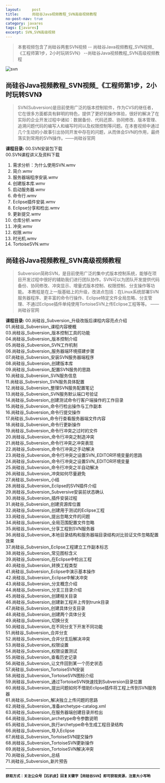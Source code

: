 ```yaml
---
layout:     post
title:      尚硅谷Java视频教程_SVN高级视频教程
no-post-nav: true
category: javares
tags: [javares]
excerpt: SVN,SVN高级视频
---
```



> 本套视频包含了尚硅谷两套SVN视频
-- 尚硅谷Java视频教程_SVN视频_《工程师第1步，2小时玩转SVN》
--尚硅谷Java视频教程_SVN高级视频教程

![svn](https://upload-images.jianshu.io/upload_images/12555954-2e8ed6da7b416461.jpg?imageMogr2/auto-orient/strip%7CimageView2/2/w/1240)

## 尚硅谷Java视频教程_SVN视频_《工程师第1步，2小时玩转SVN》
> SVN(Subversion)是目前使用广泛的版本控制软件，作为CVS的继任者，它在很多方面都具有鲜明的特色，提供了更好的操作体验，很好的解决了在实际的企业开发过程中诸如：数据备份、代码还原、协同修改、版本管理、追溯问题代码的编写人和编写时间以及权限控制等问题。在本套视频中通过几个生动的小故事引出协同开发中存在的问题，从而体会SVN的作用，最终落实到常用的SVN操作。——尚硅谷官网

**课程目录:**
00.SVN安装包下载　 <br/>
00.SVN课程讲义及资料下载<br/>
01. 需求分析：为什么使用SVN.wmv　 <br/>
02. 简介.wmv　 <br/>
03. 服务器端程序安装.wmv　 <br/>
04. 创建版本库.wmv　 <br/>
05. 启动服务器.wmv　 <br/>
06. 命令行.wmv　 <br/>
07. Eclipse插件安装.wmv　 <br/>
08. Eclipse分享和检出.wmv　 <br/>
09. 更新提交.wmv　 <br/>
10. 仓库分析.wmv　 <br/>
11. 冲突.wmv　 <br/>
12. 权限.wmv　 <br/>
13. 时光机.wmv　 <br/>
14. TortoiseSVN.wmv<br/>


## 尚硅谷Java视频教程_SVN高级视频教程
> Subversion简称SVN，是目前使用广泛的集中式版本控制系统，能够在项目开发过程中很好的辅助我们进行团队协作。SVN可以为团队开发提供代码备份、协同修改、冲突显示、增量式版本控制、权限控制、分支操作等功能。
本教程是在上一版基础上的升级，改进点包括：在Linux系统部署SVN服务器程序、更丰富的命令行操作、Eclipse特定文件全局忽略、分支管理、不通过Eclipse插件单纯使用TortoiseSVN上传Eclipse工程等等。 ——尚硅谷官网

**课程目录:**
 00.尚硅谷_Subversion_升级改版后课程内容亮点介绍 <br/>
01.尚硅谷_Subversion_课程内容梗概 <br/>
03.尚硅谷_Subversion_版本控制工具的功能 <br/>
04.尚硅谷_Subversion_版本控制介绍 <br/>
05.尚硅谷_Subversion_SVN工作机制 <br/>
06.尚硅谷_Subversion_服务器端环境搭建步骤<br/>
 07.尚硅谷_Subversion_安装SVN服务器端程序 <br/>
08.尚硅谷_Subversion_创建版本库 <br/>
09.尚硅谷_Subversion_配置SVN服务的思路 <br/>
10.尚硅谷_Subversion_SVN服务信息 <br/>
11.尚硅谷_Subversion_SVN服务具体配置 <br/>
12.尚硅谷_Subversion_整理SVN服务配置笔记 <br/>
13.尚硅谷_Subversion_SVN服务默认端口号验证 <br/>
14.尚硅谷_Subversion_创建测试命令行客户端操作的工作目录 <br/>
15.尚硅谷_Subversion_命令行检出操作与工作副本 <br/>
16.尚硅谷_Subversion_命令行提交操作 <br/>
17.尚硅谷_Subversion_命令行查看服务器端文件内容 <br/>
18.尚硅谷_Subversion_命令行更新操作 <br/>
19.尚硅谷_Subversion_命令行冲突之过时的文件 <br/>
20.尚硅谷_Subversion_命令行冲突之制造冲突 <br/>
21.尚硅谷_Subversion_命令行冲突之冲突表现 <br/>
22.尚硅谷_Subversion_命令行冲突之手动解决 <br/>
23.尚硅谷_Subversion_命令行冲突之设置SVN_EDITOR环境变量的思路 <br/>
24.尚硅谷_Subversion_命令行冲突之设置SVN_EDITOR环境变量 <br/>
25.尚硅谷_Subversion_命令行冲突之半自动解决 <br/>
26.尚硅谷_Subversion_冲突如何尽量避免 <br/>
27.尚硅谷_Subversion_小结 <br/>
28.尚硅谷_Subversion_Eclipse的SVN插件介绍 <br/>
29.尚硅谷_Subversion_Subversive安装前状态确认 <br/>
30.尚硅谷_Subversion_插件安装过程 <br/>
31.尚硅谷_Subversion_创建资源库位置 <br/>
32.尚硅谷_Subversion_创建用于测试的Eclipse工程 <br/>
33.尚硅谷_Subversion_提出忽略文件的问题 <br/>
34.尚硅谷_Subversion_全局范围配置文件忽略 <br/>
35.尚硅谷_Subversion_分享工程到SVN服务器 <br/>
36.尚硅谷_Subversion_本地目录结构和服务器端目录结构对比验证文件忽略配置效果 <br/>
37.尚硅谷_Subversion_Eclipse工程建立工作副本标志 <br/>
38.尚硅谷_Subversion_常见图标含义 <br/>
39.尚硅谷_Subversion_在Eclipse中检出工程 <br/>
40.尚硅谷_Subversion_转换工程类型 <br/>
41.尚硅谷_Subversion_Eclipse中演示基本操作 <br/>
42.尚硅谷_Subversion_Eclipse中解决冲突 <br/>
43.尚硅谷_Subversion_分支概念介绍 <br/>
44.尚硅谷_Subversion_分支三目录介绍 <br/>
45.尚硅谷_Subversion_创建相关目录 <br/>
46.尚硅谷_Subversion_创建新工程并上传到trunk目录 <br/>
47.尚硅谷_Subversion_创建具体分支目录 <br/>
48.尚硅谷_Subversion_创建两个具体分支 <br/>
49.尚硅谷_Subversion_切换分支 <br/>
50.尚硅谷_Subversion_在不同分支下开发不同功能 <br/>
51.尚硅谷_Subversion_合并分支 <br/>
52.尚硅谷_Subversion_合并分支后解决冲突 <br/>
53.尚硅谷_Subversion_权限设置 <br/>
54.尚硅谷_Subversion_权限设置测试 <br/>
55.尚硅谷_Subversion_查看历史记录 <br/>
56.尚硅谷_Subversion_让文件回到某一个历史状态 <br/>
57.尚硅谷_Subversion_TortoiseSVN安装 <br/>
58.尚硅谷_Subversion_TortoiseSVN图标介绍 <br/>
59.尚硅谷_Subversion_通过TortoiseSVN快速找到Subversion目录位置 <br/>
60.尚硅谷_Subversion_提出问题如何不借助Eclipse插件将工程上传到SVN服务器 <br/>
61.尚硅谷_Subversion_解决独立上传问题的思路 <br/>
62.尚硅谷_Subversion_准备archetype-catalog.xml <br/>
63.尚硅谷_Subversion_在服务器端创建目录并检出 <br/>
64.尚硅谷_Subversion_archetype命令参数说明 <br/>
65.尚硅谷_Subversion_执行archetype命令生成工程目录结构 <br/>
66.尚硅谷_Subversion_导入Eclipse <br/>
67.尚硅谷_Subversion_TortoiseSVN提交操作 <br/>
68.尚硅谷_Subversion_TortoiseSVN更新操作 <br/>
69.尚硅谷_Subversion_TortoiseSVN解决冲突 <br/>
70.尚硅谷_Subversion_总结 <br/>
71.尚硅谷_Subversion_新片预告<br/>


---
**`获取方式：关注公众号【石扒皮】回复关键字【尚硅谷SVN】即可获取资源，注意大小写哟`**
